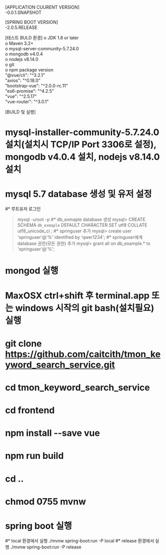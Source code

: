 [APPLICATION CUURENT VERSION] <br>
-0.0.1.SNAPSHOT

[SPRING BOOT VERSION] <br>
-2.0.5.RELEASE

[테스트 BULD 환경]
o JDK 1.8 or later<br>
o Maven 3.2+<br>
o mysql-server-community-5.7.24.0<br>
o mongodb v4.0.4<br>
o nodejs v8.14.0<br>
o git<br>
o npm package version<br>
"@vue/cli": "^3.2.1"<br>
"axios": "^0.18.0"<br>
"bootstrap-vue": "^2.0.0-rc.11"<br>
"es6-promise": "^4.2.5"<br>
"vue": "^2.5.17"<br>
"vue-router": "^3.0.1"<br>

[BUILD 및 실행]
# mysql-installer-community-5.7.24.0 설치(설치시 TCP/IP Port 3306로 설정), mongodb v4.0.4 설치, nodejs v8.14.0 설치

# mysql 5.7 database 생성 및 유저 설정
#* 루트유저 로그인  
> mysql -uroot -p 
#* db_exmaple database 생성
mysql> CREATE SCHEMA `db_exmaple` DEFAULT CHARACTER SET utf8 COLLATE utf8_unicode_ci ;
#* springuser 추가
mysql> create user 'springuser'@'%' identified by 'qwer1234'; 
#* springuser에게 database 권한(모든 권한) 추가
mysql> grant all on db_example.* to 'springuser'@'%'; 

# mongod 실행
# MaxOSX ctrl+shift 후 terminal.app 또는 windows 시작의 git bash(설치필요) 실행
# git clone https://github.com/caitcith/tmon_keyword_search_service.git
# cd tmon_keyword_search_service
# cd frontend
# npm install --save vue
# npm run build
# cd ..
# chmod 0755 mvnw
# spring boot 실행
#* local 환경에서 실행
./mvnw spring-boot:run -P local 
#* release 환경에서 실행
./mvnw spring-boot:run -P release 
